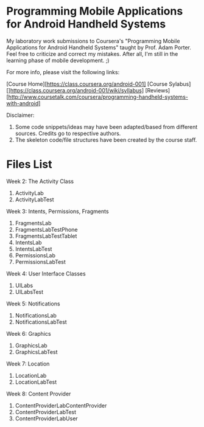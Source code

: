 Programming Mobile Applications for Android Handheld Systems
============================================================

My laboratory work submissions to Coursera's "Programming Mobile Applications for Android Handheld Systems" taught by Prof. Adam Porter.
Feel free to criticize and correct my mistakes. After all, I'm still in the learning phase of mobile development. ;)

For more info, please visit the following links: 

[Course Home][https://class.coursera.org/android-001]
[Course Sylabus][]https://class.coursera.org/android-001/wiki/syllabus]
[Reviews][http://www.coursetalk.com/coursera/programming-handheld-systems-with-android]

Disclaimer: 

1. Some code snippets/ideas may have been adapted/based from different sources. Credits go to respective authors.
2. The skeleton code/file structures have been created by the course staff.

Files List
============================================================

Week 2: The Activity Class

1. ActivityLab
2. ActivityLabTest

Week 3: Intents, Permissions, Fragments

1. FragmentsLab
2. FragmentsLabTestPhone
3. FragmentsLabTestTablet
4. IntentsLab
5. IntentsLabTest
6. PermissionsLab
7. PermissionsLabTest

Week 4: User Interface Classes

1. UILabs
2. UILabsTest

Week 5: Notifications

1. NotificationsLab
2. NotificationsLabTest

Week 6: Graphics

1. GraphicsLab
2. GraphicsLabTest

Week 7: Location

1. LocationLab
2. LocationLabTest

Week 8: Content Provider

1. ContentProviderLabContentProvider
2. ContentProviderLabTest
3. ContentProviderLabUser
